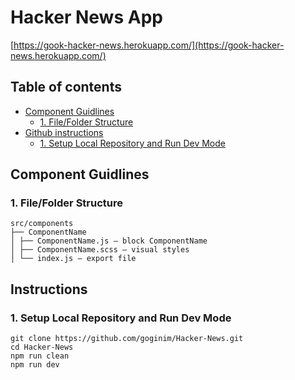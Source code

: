 # Hacker News App

[https://gook-hacker-news.herokuapp.com/](https://gook-hacker-news.herokuapp.com/)

## Table of contents

- [Component Guidlines](#component-guidlines)
  - [1. File/Folder Structure](#1-file-folder-structure)
- [Github instructions](#github-instructions)
  - [1. Setup Local Repository and Run Dev Mode](#1-setup-local-repository-and-Run-Dev-Mode)

## Component Guidlines

### 1. File/Folder Structure

```files
src/components
├── ComponentName
│ ├── ComponentName.js — block ComponentName
│ ├── ComponentName.scss — visual styles
│ └── index.js — export file
```

## Instructions

### 1. Setup Local Repository and Run Dev Mode

```git
git clone https://github.com/goginim/Hacker-News.git
cd Hacker-News
npm run clean
npm run dev
```
